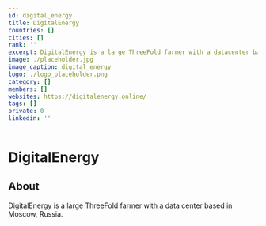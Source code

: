 ```yaml
---
id: digital_energy
title: DigitalEnergy
countries: []
cities: []
rank: ''
excerpt: DigitalEnergy is a large ThreeFold farmer with a datacenter based in Moscow, Russia. 
image: ./placeholder.jpg
image_caption: digital_energy
logo: ./logo_placeholder.png
category: []
members: []
websites: https://digitalenergy.online/
tags: []
private: 0
linkedin: ''
---
```


# DigitalEnergy

## About

DigitalEnergy is a large ThreeFold farmer with a data center based in Moscow, Russia. 

<!-- 
## Mission

## Impact

## Powered by ThreeFold

## Join saving our planet! -->

<!-- 
## Support this project

## TFGrid Solution

### Roadmap -->



